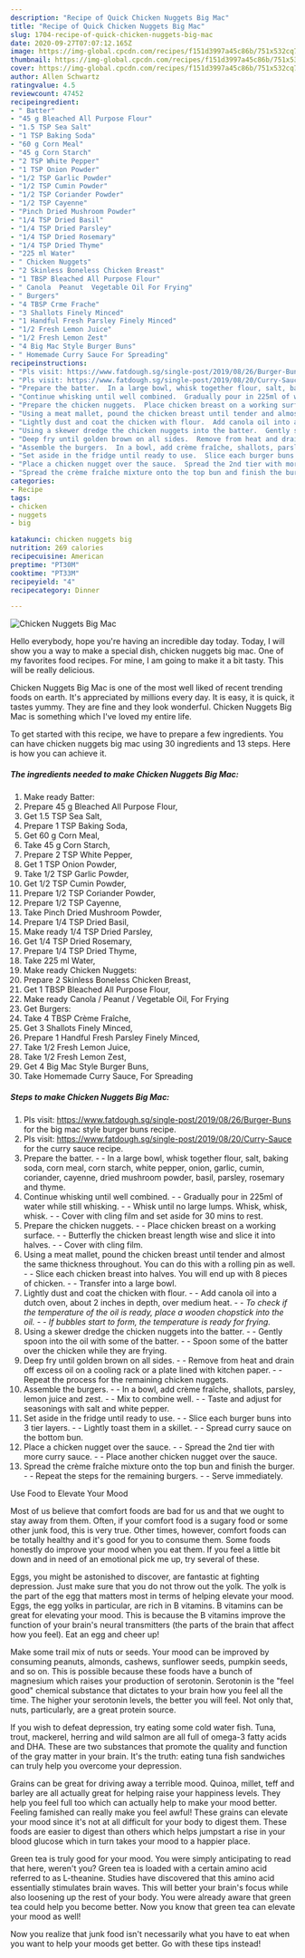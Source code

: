 ```yaml
---
description: "Recipe of Quick Chicken Nuggets Big Mac"
title: "Recipe of Quick Chicken Nuggets Big Mac"
slug: 1704-recipe-of-quick-chicken-nuggets-big-mac
date: 2020-09-27T07:07:12.165Z
image: https://img-global.cpcdn.com/recipes/f151d3997a45c86b/751x532cq70/chicken-nuggets-big-mac-recipe-main-photo.jpg
thumbnail: https://img-global.cpcdn.com/recipes/f151d3997a45c86b/751x532cq70/chicken-nuggets-big-mac-recipe-main-photo.jpg
cover: https://img-global.cpcdn.com/recipes/f151d3997a45c86b/751x532cq70/chicken-nuggets-big-mac-recipe-main-photo.jpg
author: Allen Schwartz
ratingvalue: 4.5
reviewcount: 47452
recipeingredient:
- " Batter"
- "45 g Bleached All Purpose Flour"
- "1.5 TSP Sea Salt"
- "1 TSP Baking Soda"
- "60 g Corn Meal"
- "45 g Corn Starch"
- "2 TSP White Pepper"
- "1 TSP Onion Powder"
- "1/2 TSP Garlic Powder"
- "1/2 TSP Cumin Powder"
- "1/2 TSP Coriander Powder"
- "1/2 TSP Cayenne"
- "Pinch Dried Mushroom Powder"
- "1/4 TSP Dried Basil"
- "1/4 TSP Dried Parsley"
- "1/4 TSP Dried Rosemary"
- "1/4 TSP Dried Thyme"
- "225 ml Water"
- " Chicken Nuggets"
- "2 Skinless Boneless Chicken Breast"
- "1 TBSP Bleached All Purpose Flour"
- " Canola  Peanut  Vegetable Oil For Frying"
- " Burgers"
- "4 TBSP Crme Frache"
- "3 Shallots Finely Minced"
- "1 Handful Fresh Parsley Finely Minced"
- "1/2 Fresh Lemon Juice"
- "1/2 Fresh Lemon Zest"
- "4 Big Mac Style Burger Buns"
- " Homemade Curry Sauce For Spreading"
recipeinstructions:
- "Pls visit: https://www.fatdough.sg/single-post/2019/08/26/Burger-Buns for the big mac style burger buns recipe."
- "Pls visit: https://www.fatdough.sg/single-post/2019/08/20/Curry-Sauce for the curry sauce recipe."
- "Prepare the batter.  In a large bowl, whisk together flour, salt, baking soda, corn meal, corn starch, white pepper, onion, garlic, cumin, coriander, cayenne, dried mushroom powder, basil, parsley, rosemary and thyme."
- "Continue whisking until well combined.  Gradually pour in 225ml of water while still whisking.  Whisk until no large lumps. Whisk, whisk, whisk.  Cover with cling film and set aside for 30 mins to rest."
- "Prepare the chicken nuggets.  Place chicken breast on a working surface.  Butterfly the chicken breast length wise and slice it into halves.  Cover with cling film."
- "Using a meat mallet, pound the chicken breast until tender and almost the same thickness throughout. You can do this with a rolling pin as well.  Slice each chicken breast into halves. You will end up with 8 pieces of chicken.  Transfer into a large bowl."
- "Lightly dust and coat the chicken with flour.  Add canola oil into a dutch oven, about 2 inches in depth, over medium heat.  *To check if the temperature of the oil is ready, place a wooden chopstick into the oil.  If bubbles start to form, the temperature is ready for frying.*"
- "Using a skewer dredge the chicken nuggets into the batter.  Gently spoon into the oil with some of the batter.  Spoon some of the batter over the chicken while they are frying."
- "Deep fry until golden brown on all sides.  Remove from heat and drain off excess oil on a cooling rack or a plate lined with kitchen paper.  Repeat the process for the remaining chicken nuggets."
- "Assemble the burgers.  In a bowl, add crème fraîche, shallots, parsley, lemon juice and zest.  Mix to combine well.  Taste and adjust for seasonings with salt and white pepper."
- "Set aside in the fridge until ready to use.  Slice each burger buns into 3 tier layers.  Lightly toast them in a skillet.  Spread curry sauce on the bottom bun."
- "Place a chicken nugget over the sauce.  Spread the 2nd tier with more curry sauce.  Place another chicken nugget over the sauce."
- "Spread the crème fraîche mixture onto the top bun and finish the burger.  Repeat the steps for the remaining burgers.  Serve immediately."
categories:
- Recipe
tags:
- chicken
- nuggets
- big

katakunci: chicken nuggets big 
nutrition: 269 calories
recipecuisine: American
preptime: "PT30M"
cooktime: "PT33M"
recipeyield: "4"
recipecategory: Dinner

---
```



![Chicken Nuggets Big Mac](https://img-global.cpcdn.com/recipes/f151d3997a45c86b/751x532cq70/chicken-nuggets-big-mac-recipe-main-photo.jpg)

Hello everybody, hope you're having an incredible day today. Today, I will show you a way to make a special dish, chicken nuggets big mac. One of my favorites food recipes. For mine, I am going to make it a bit tasty. This will be really delicious.

Chicken Nuggets Big Mac is one of the most well liked of recent trending foods on earth. It's appreciated by millions every day. It is easy, it is quick, it tastes yummy. They are fine and they look wonderful. Chicken Nuggets Big Mac is something which I've loved my entire life.




To get started with this recipe, we have to prepare a few ingredients. You can have chicken nuggets big mac using 30 ingredients and 13 steps. Here is how you can achieve it.

<!--inarticleads1-->

##### The ingredients needed to make Chicken Nuggets Big Mac:

1. Make ready  Batter:
1. Prepare 45 g Bleached All Purpose Flour,
1. Get 1.5 TSP Sea Salt,
1. Prepare 1 TSP Baking Soda,
1. Get 60 g Corn Meal,
1. Take 45 g Corn Starch,
1. Prepare 2 TSP White Pepper,
1. Get 1 TSP Onion Powder,
1. Take 1/2 TSP Garlic Powder,
1. Get 1/2 TSP Cumin Powder,
1. Prepare 1/2 TSP Coriander Powder,
1. Prepare 1/2 TSP Cayenne,
1. Take Pinch Dried Mushroom Powder,
1. Prepare 1/4 TSP Dried Basil,
1. Make ready 1/4 TSP Dried Parsley,
1. Get 1/4 TSP Dried Rosemary,
1. Prepare 1/4 TSP Dried Thyme,
1. Take 225 ml Water,
1. Make ready  Chicken Nuggets:
1. Prepare 2 Skinless Boneless Chicken Breast,
1. Get 1 TBSP Bleached All Purpose Flour,
1. Make ready  Canola / Peanut / Vegetable Oil, For Frying
1. Get  Burgers:
1. Take 4 TBSP Crème Fraîche,
1. Get 3 Shallots Finely Minced,
1. Prepare 1 Handful Fresh Parsley Finely Minced,
1. Take 1/2 Fresh Lemon Juice,
1. Take 1/2 Fresh Lemon Zest,
1. Get 4 Big Mac Style Burger Buns,
1. Take  Homemade Curry Sauce, For Spreading




<!--inarticleads2-->

##### Steps to make Chicken Nuggets Big Mac:

1. Pls visit: https://www.fatdough.sg/single-post/2019/08/26/Burger-Buns for the big mac style burger buns recipe.
1. Pls visit: https://www.fatdough.sg/single-post/2019/08/20/Curry-Sauce for the curry sauce recipe.
1. Prepare the batter. -  - In a large bowl, whisk together flour, salt, baking soda, corn meal, corn starch, white pepper, onion, garlic, cumin, coriander, cayenne, dried mushroom powder, basil, parsley, rosemary and thyme.
1. Continue whisking until well combined. -  - Gradually pour in 225ml of water while still whisking. -  - Whisk until no large lumps. Whisk, whisk, whisk. -  - Cover with cling film and set aside for 30 mins to rest.
1. Prepare the chicken nuggets. -  - Place chicken breast on a working surface. -  - Butterfly the chicken breast length wise and slice it into halves. -  - Cover with cling film.
1. Using a meat mallet, pound the chicken breast until tender and almost the same thickness throughout. You can do this with a rolling pin as well. -  - Slice each chicken breast into halves. You will end up with 8 pieces of chicken. -  - Transfer into a large bowl.
1. Lightly dust and coat the chicken with flour. -  - Add canola oil into a dutch oven, about 2 inches in depth, over medium heat. -  - *To check if the temperature of the oil is ready, place a wooden chopstick into the oil. -  - If bubbles start to form, the temperature is ready for frying.*
1. Using a skewer dredge the chicken nuggets into the batter. -  - Gently spoon into the oil with some of the batter. -  - Spoon some of the batter over the chicken while they are frying.
1. Deep fry until golden brown on all sides. -  - Remove from heat and drain off excess oil on a cooling rack or a plate lined with kitchen paper. -  - Repeat the process for the remaining chicken nuggets.
1. Assemble the burgers. -  - In a bowl, add crème fraîche, shallots, parsley, lemon juice and zest. -  - Mix to combine well. -  - Taste and adjust for seasonings with salt and white pepper.
1. Set aside in the fridge until ready to use. -  - Slice each burger buns into 3 tier layers. -  - Lightly toast them in a skillet. -  - Spread curry sauce on the bottom bun.
1. Place a chicken nugget over the sauce. -  - Spread the 2nd tier with more curry sauce. -  - Place another chicken nugget over the sauce.
1. Spread the crème fraîche mixture onto the top bun and finish the burger. -  - Repeat the steps for the remaining burgers. -  - Serve immediately.




Use Food to Elevate Your Mood


Most of us believe that comfort foods are bad for us and that we ought to stay away from them. Often, if your comfort food is a sugary food or some other junk food, this is very true. Other times, however, comfort foods can be totally healthy and it's good for you to consume them. Some foods honestly do improve your mood when you eat them. If you feel a little bit down and in need of an emotional pick me up, try several of these.

Eggs, you might be astonished to discover, are fantastic at fighting depression. Just make sure that you do not throw out the yolk. The yolk is the part of the egg that matters most in terms of helping elevate your mood. Eggs, the egg yolks in particular, are rich in B vitamins. B vitamins can be great for elevating your mood. This is because the B vitamins improve the function of your brain's neural transmitters (the parts of the brain that affect how you feel). Eat an egg and cheer up!

Make some trail mix of nuts or seeds. Your mood can be improved by consuming peanuts, almonds, cashews, sunflower seeds, pumpkin seeds, and so on. This is possible because these foods have a bunch of magnesium which raises your production of serotonin. Serotonin is the "feel good" chemical substance that dictates to your brain how you feel all the time. The higher your serotonin levels, the better you will feel. Not only that, nuts, particularly, are a great protein source.

If you wish to defeat depression, try eating some cold water fish. Tuna, trout, mackerel, herring and wild salmon are all full of omega-3 fatty acids and DHA. These are two substances that promote the quality and function of the gray matter in your brain. It's the truth: eating tuna fish sandwiches can truly help you overcome your depression. 

Grains can be great for driving away a terrible mood. Quinoa, millet, teff and barley are all actually great for helping raise your happiness levels. They help you feel full too which can actually help to make your mood better. Feeling famished can really make you feel awful! These grains can elevate your mood since it's not at all difficult for your body to digest them. These foods are easier to digest than others which helps jumpstart a rise in your blood glucose which in turn takes your mood to a happier place.

Green tea is truly good for your mood. You were simply anticipating to read that here, weren't you? Green tea is loaded with a certain amino acid referred to as L-theanine. Studies have discovered that this amino acid essentially stimulates brain waves. This will better your brain's focus while also loosening up the rest of your body. You were already aware that green tea could help you become better. Now you know that green tea can elevate your mood as well!

Now you realize that junk food isn't necessarily what you have to eat when you want to help your moods get better. Go  with  these tips  instead!

